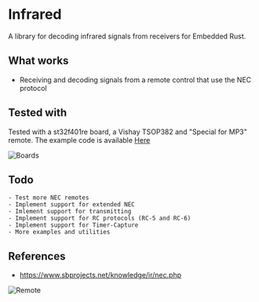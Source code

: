 # Infrared
A library for decoding infrared signals from receivers for Embedded Rust.

## What works 
 - Receiving and decoding signals from a remote control that use the NEC protocol

## Tested with

Tested with a st32f401re board, a Vishay TSOP382 and "Special for MP3" remote. The example code is available  [Here](examples/polling)


![Boards](http://jott.se/wordpress/wp-content/uploads/2019/06/boards_small.jpg)


## Todo
    - Test more NEC remotes
    - Implement support for extended NEC
    - Imlement support for transmitting
    - Implement support for RC protocols (RC-5 and RC-6)
    - Implement support for Timer-Capture
    - More examples and utilities
    
## References

 * https://www.sbprojects.net/knowledge/ir/nec.php
    
![Remote](http://jott.se/wordpress/wp-content/uploads/2019/06/remote_small.jpg)
    

